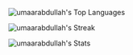![umaarabdullah's Top Languages](https://github-readme-stats.vercel.app/api/top-langs/?username=umaarabdullah&theme=vue-dark&show_icons=true&hide_border=true&layout=compact)

![umaarabdullah's Streak](https://github-readme-streak-stats.herokuapp.com/?user=umaarabdullah&theme=vue-dark&hide_border=true)

![umaarabdullah's Stats](https://github-readme-stats.vercel.app/api?username=umaarabdullah&theme=vue-dark&show_icons=true&hide_border=true&count_private=true)

